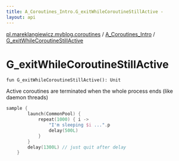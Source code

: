 ```yaml
---
title: A_Coroutines_Intro.G_exitWhileCoroutineStillActive - 
layout: api
---
```


<div class='api-docs-breadcrumbs'><a href="../index.html">pl.mareklangiewicz.myblog.coroutines</a> / <a href="index.html">A_Coroutines_Intro</a> / <a href=".">G_exitWhileCoroutineStillActive</a></div>

# G_exitWhileCoroutineStillActive

<div class="signature"><code><span class="keyword">fun </span><span class="identifier">G_exitWhileCoroutineStillActive</span><span class="symbol">(</span><span class="symbol">)</span><span class="symbol">: </span><span class="identifier">Unit</span></code></div>

Active coroutines are terminated when the whole process ends (like daemon threads)

``` kotlin
sample {
        launch(CommonPool) {
            repeat(1000) { i ->
                "I'm sleeping $i ...".p
                delay(500L)
            }
        }
        delay(1300L) // just quit after delay
    }
```

